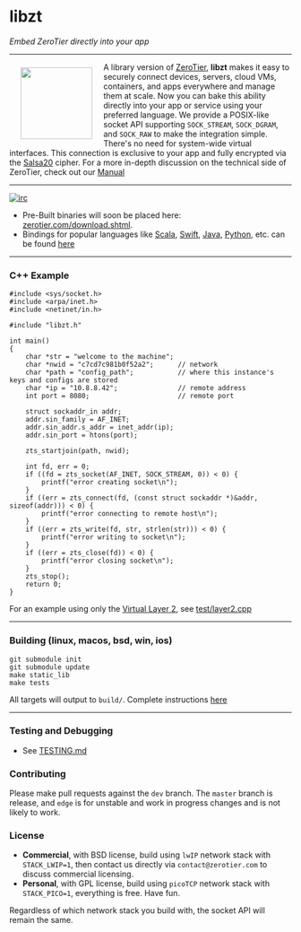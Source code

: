 # libzt
*Embed ZeroTier directly into your app*
***

<a href="https://www.zerotier.com/?pk_campaign=github_libzt"><img src="https://raw.githubusercontent.com/zerotier/ZeroTierOne/master/artwork/ZeroTierIcon.png" width="128" height="128" align="left" hspace="20" vspace="9"></a>

A library version of [ZeroTier](https://github.com/zerotier/ZeroTierOne), **libzt** makes it easy to securely connect devices, servers, cloud VMs, containers, and apps everywhere and manage them at scale. Now you can bake this ability directly into your app or service using your preferred language. We provide a POSIX-like socket API supporting `SOCK_STREAM`, `SOCK_DGRAM`, and `SOCK_RAW` to make the integration simple. There's no need for system-wide virtual interfaces. This connection is exclusive to your app and fully encrypted via the [Salsa20](https://en.wikipedia.org/wiki/Salsa20) cipher. For a more in-depth discussion on the technical side of ZeroTier, check out our [Manual](https://www.zerotier.com/manual.shtml?pk_campaign=github_libzt)

<hr>

[![irc](https://img.shields.io/badge/IRC-%23zerotier%20on%20freenode-orange.svg)](https://webchat.freenode.net/?channels=zerotier)

 - Pre-Built binaries will soon be placed here: [zerotier.com/download.shtml](https://zerotier.com/download.shtml?pk_campaign=github_libzt).
 - Bindings for popular languages like [Scala](examples/bindings/scala), [Swift](examples/bindings/swift), [Java](examples/bindings/java), [Python](examples/bindings/python), etc. can be found [here](examples/bindings)

*** 

### C++ Example

```
#include <sys/socket.h>
#include <arpa/inet.h>
#include <netinet/in.h>

#include "libzt.h"

int main() 
{
	char *str = "welcome to the machine";
	char *nwid = "c7cd7c981b0f52a2";      // network
	char *path = "config_path";           // where this instance's keys and configs are stored
	char *ip = "10.8.8.42";               // remote address
	int port = 8080;                      // remote port

	struct sockaddr_in addr;
	addr.sin_family = AF_INET;
	addr.sin_addr.s_addr = inet_addr(ip);
	addr.sin_port = htons(port);	

	zts_startjoin(path, nwid);

	int fd, err = 0;
	if ((fd = zts_socket(AF_INET, SOCK_STREAM, 0)) < 0) {
		printf("error creating socket\n");
	}
	if ((err = zts_connect(fd, (const struct sockaddr *)&addr, sizeof(addr))) < 0) {
		printf("error connecting to remote host\n");
	}
	if ((err = zts_write(fd, str, strlen(str))) < 0) {
		printf("error writing to socket\n");
	}
	if ((err = zts_close(fd)) < 0) {
		printf("error closing socket\n");
	}
	zts_stop();
	return 0;
}
```

For an example using only the [Virtual Layer 2](https://www.zerotier.com/manual.shtml#2_2?pk_campaign=github_libzt), see [test/layer2.cpp](test/layer2.cpp)

***

### Building (linux, macos, bsd, win, ios)

 ```
 git submodule init
 git submodule update
 make static_lib
 make tests
 ```
 
 All targets will output to `build/`. Complete instructions [here](BUILDING.md)

***

### Testing and Debugging
 - See [TESTING.md](TESTING.md)


### Contributing

Please make pull requests against the `dev` branch. The `master` branch is release, and `edge` is for unstable and work in progress changes and is not likely to work.

### License
 - **Commercial**, with BSD license, build using `lwIP` network stack with `STACK_LWIP=1`, then contact us directly via `contact@zerotier.com` to discuss commercial licensing.
 - **Personal**, with GPL license, build using `picoTCP` network stack with `STACK_PICO=1`, everything is free. Have fun.

 Regardless of which network stack you build with, the socket API will remain the same.